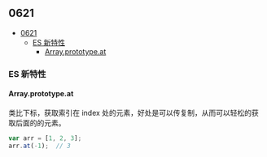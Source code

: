 ## 0621

<!-- TOC -->

- [0621](#0621)
    - [ES 新特性](#es-新特性)
        - [Array.prototype.at](#arrayprototypeat)

<!-- /TOC -->

### ES 新特性

#### Array.prototype.at

类比下标，获取索引在 index 处的元素，好处是可以传复制，从而可以轻松的获取后面的的元素。   

```js
var arr = [1, 2, 3];
arr.at(-1);  // 3
```   